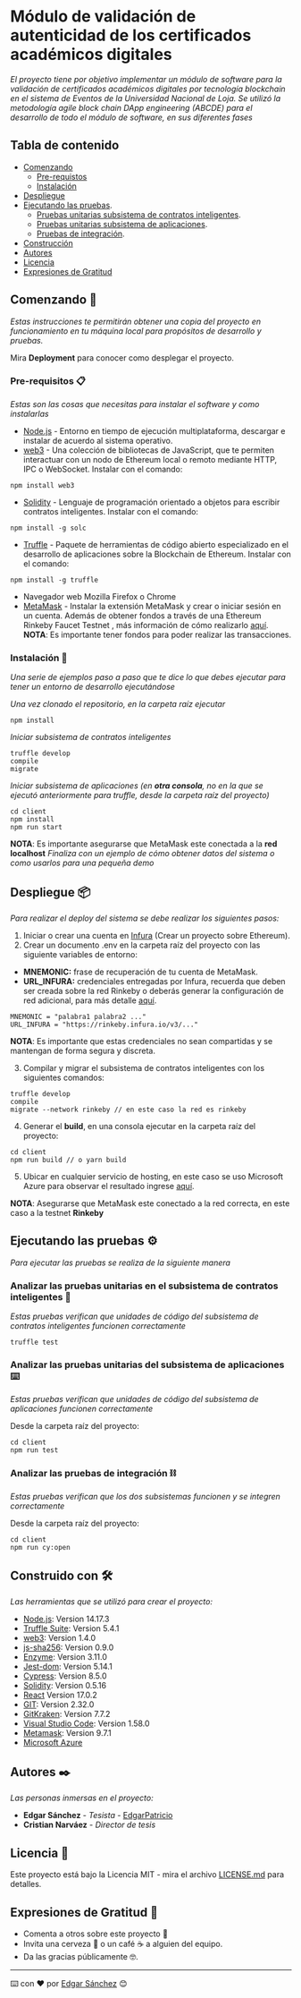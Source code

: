 # Módulo de validación de autenticidad de los certificados académicos digitales 

_El proyecto tiene por objetivo implementar un módulo de software para la validación de certificados académicos digitales por tecnología blockchain en el sistema de Eventos de la Universidad Nacional de Loja. Se utilizó la metodología agile block chain DApp engineering (ABCDE) para el desarrollo de todo el módulo de software, en sus diferentes fases_

## Tabla de contenido

- [Comenzando](#comenzando-)
  - [Pre-requistos](#pre-requisitos-)
  - [Instalación](#instalación-)
- [Despliegue](#despliegue-)
- [Ejecutando las pruebas](#ejecutando-las-pruebas-%EF%B8%8F).
  - [Pruebas unitarias subsistema de contratos inteligentes](#analizar-las-pruebas-unitarias-en-el-subsistema-de-contratos-inteligentes-).
  - [Pruebas unitarias subsistema de aplicaciones](#analizar-las-pruebas-unitarias-en-el-subsistema-de-contratos-inteligentes-).
  - [Pruebas de integración](#analizar-las-pruebas-de-integración-%EF%B8%8F).
- [Construcción](#construido-con-%EF%B8%8F)
- [Autores](#autores-%EF%B8%8F)
- [Licencia](#licencia-)
- [Expresiones de Gratitud](#expresiones-de-gratitud-)




## Comenzando 🚀

_Estas instrucciones te permitirán obtener una copia del proyecto en funcionamiento en tu máquina local para propósitos de desarrollo y pruebas._

Mira **Deployment** para conocer como desplegar el proyecto.

 
### Pre-requisitos 📋

_Estas son las cosas que necesitas para instalar el software y como instalarlas_

* [Node.js](https://nodejs.org/es/download/) - Entorno en tiempo de ejecución multiplataforma, descargar e instalar de acuerdo al sistema operativo.
* [web3](https://rometools.github.io/rome/) - Una colección de bibliotecas de JavaScript, que te permiten interactuar con un nodo de Ethereum local o remoto mediante HTTP, IPC o WebSocket. Instalar con el comando:
```
npm install web3
```
* [Solidity](https://solidity-es.readthedocs.io/es/latest/installing-solidity.html) - Lenguaje de programación orientado a objetos para escribir contratos inteligentes. Instalar con el comando:
```
npm install -g solc
```
* [Truffle](https://www.trufflesuite.com/docs/truffle/getting-started/installation) - Paquete de herramientas de código abierto especializado en el desarrollo de aplicaciones sobre la Blockchain de Ethereum. Instalar con el comando:
```
npm install -g truffle
```
* Navegador web Mozilla Firefox o Chrome
* [MetaMask](https://metamask.io) - Instalar la extensión MetaMask y crear o iniciar sesión en un cuenta. Además de obtener fondos a través de una Ethereum Rinkeby Faucet Testnet
, más información de cómo realizarlo [aquí](https://medium.com/@julgq/c%C3%B3mo-enviar-eth-a-metamask-en-la-red-rinkeby-f3bbf388ba54). **NOTA**: Es importante tener fondos para poder realizar las transacciones.

### Instalación 🔧

_Una serie de ejemplos paso a paso que te dice lo que debes ejecutar para tener un entorno de desarrollo ejecutándose_

_Una vez clonado el repositorio, en la carpeta raíz ejecutar_

```
npm install
```

_Iniciar subsistema de contratos inteligentes_

```
truffle develop
compile
migrate
```
_Iniciar subsistema de aplicaciones (en **otra consola**, no en la que se ejecutó anteriormente para truffle, desde la carpeta raíz del proyecto)_
```
cd client
npm install
npm run start
```
**NOTA**: Es importante asegurarse que MetaMask este conectada a la **red localhost**
_Finaliza con un ejemplo de cómo obtener datos del sistema o como usarlos para una pequeña demo_

## Despliegue 📦

_Para realizar el deploy del sistema se debe realizar los siguientes pasos:_

1. Iniciar o crear una cuenta en [Infura](https://infura.io/) (Crear un proyecto sobre Ethereum).
2. Crear un documento .env en la carpeta raíz del proyecto con las siguiente variables de entorno:
* **MNEMONIC:** frase de recuperación de tu cuenta de MetaMask.
* **URL_INFURA:** credenciales entregadas por Infura, recuerda que deben ser creada sobre la red Rinkeby o deberás generar la configuración de red adicional, para más detalle [aquí](https://www.trufflesuite.com/docs/truffle/reference/configuration#networks).
```
MNEMONIC = "palabra1 palabra2 ..." 
URL_INFURA = "https://rinkeby.infura.io/v3/..."
````
**NOTA**: Es importante que estas credenciales no sean compartidas y se mantengan de forma segura y discreta.

3. Compilar y migrar el subsistema de contratos inteligentes con los siguientes comandos:
```
truffle develop
compile
migrate --network rinkeby // en este caso la red es rinkeby
```
4. Generar el **build**, en una consola ejecutar en la carpeta raíz del proyecto:
```
cd client
npm run build // o yarn build 
```
5. Ubicar en cualquier servicio de hosting, en este caso se uso Microsoft Azure para observar el resultado  ingrese [aquí](https://certificados-unl.azurewebsites.net/).

**NOTA**: Asegurarse que MetaMask este conectado a la red correcta, en este  caso a la testnet **Rinkeby**

## Ejecutando las pruebas ⚙️

_Para ejecutar las pruebas se realiza de la siguiente manera_

### Analizar las pruebas unitarias en el subsistema de contratos inteligentes 🔩

_Estas pruebas verifican que unidades de código del subsistema de contratos inteligentes funcionen correctamente_

```
truffle test
``````

### Analizar las pruebas unitarias  del subsistema de aplicaciones ⌨️

_Estas pruebas verifican que unidades de código del subsistema de aplicaciones funcionen correctamente_

Desde la carpeta raíz del proyecto:
```
cd client
npm run test
```
### Analizar las pruebas de integración ⛓️
_Estas pruebas verifican que los dos subsistemas funcionen y se integren correctamente_

Desde la carpeta raíz del proyecto:
```
cd client
npm run cy:open
```

## Construido con 🛠️

_Las herramientas que se utilizó para crear el proyecto:_

* [Node.js](http://www.dropwizard.io/1.0.2/docs/): Version 14.17.3
* [Truffle Suite](https://www.trufflesuite.com/): Version 5.4.1
* [web3](https://web3js.readthedocs.io/en/v1.4.0/): Version 1.4.0
* [js-sha256](https://www.npmjs.com/package/js-sha256): Version 0.9.0
* [Enzyme](https://www.npmjs.com/package/enzyme): Version 3.11.0
* [Jest-dom](https://jestjs.io/docs/tutorial-react): Version 5.14.1
* [Cypress](https://www.cypress.io/): Version 8.5.0
* [Solidity](https://solidity-es.readthedocs.io/es/latest/): Version 0.5.16
* [React](https://es.reactjs.org/) Version 17.0.2
* [GIT](https://git-scm.com/): Version 2.32.0
* [GitKraken](https://maven.apache.org/): Version 7.7.2
* [Visual Studio Code](): Version  1.58.0
* [Metamask](https://metamask.io/): Version 9.7.1
* [Microsoft Azure](https://azure.microsoft.com/es-es/) 


## Autores ✒️

_Las personas inmersas en el proyecto:_

* **Edgar Sánchez** - *Tesista* - [EdgarPatricio](https://github.com/EdgarPatricio)
* **Cristian Narváez** - *Director de tesis*  

## Licencia 📄

Este proyecto está bajo la Licencia MIT - mira el archivo [LICENSE.md](LICENSE.md) para detalles.

## Expresiones de Gratitud 🎁

* Comenta a otros sobre este proyecto 📢
* Invita una cerveza 🍺 o un café ☕ a alguien del equipo. 
* Da las gracias públicamente 🤓.

---
⌨️ con ❤️ por [Edgar Sánchez](https://github.com/EdgarPatricio) 😊
